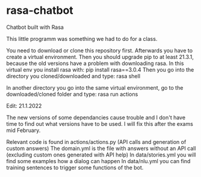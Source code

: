 # rasa-chatbot
Chatbot built with Rasa


This little programm was something we had to do for a class.

You need to download or clone this repository first.
Afterwards you have to create a virtual environment.
Then you should upgrade pip to at least 21.3.1, because the old versions have a problem with downloading rasa.
In this virtual env you install rasa with: pip install rasa==3.0.4
Then you go into the directory you cloned/downloaded and type: rasa shell

In another directory you go into the same virtual environment, go to the downloaded/cloned folder and type: rasa run actions



Edit: 21.1.2022

The new versions of some dependancies cause trouble and I don't have time to find out what versions have to be used.
I will fix this after the exams mid February.

Relevant code is found in actions/actions.py (API calls and generation of custom answers)
The domain.yml is the file with answers without an API call (excluding custom ones generated with API help)
In data/stories.yml you will find some examples how a dialog can happen
In data/nlu.yml you can find training sentences to trigger some functions of the bot.

